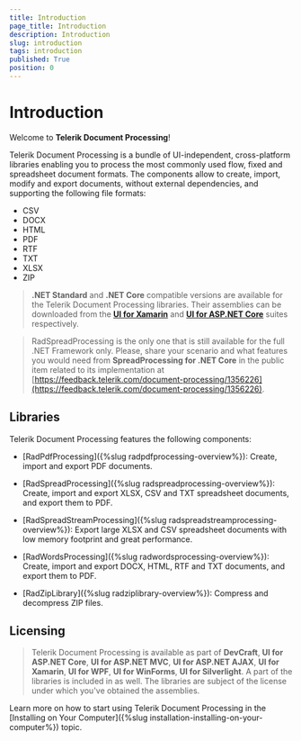 ```yaml
---
title: Introduction
page_title: Introduction
description: Introduction
slug: introduction
tags: introduction
published: True
position: 0
---
```


# Introduction

Welcome to __Telerik Document Processing__!

Telerik Document Processing is a bundle of UI-independent, cross-platform libraries enabling you to process the most commonly used flow, fixed and spreadsheet document formats. The components allow to create, import, modify and export documents, without external dependencies, and supporting the following file formats:

* CSV
* DOCX
* HTML
* PDF
* RTF
* TXT
* XLSX
* ZIP
 
>**.NET Standard** and **.NET Core** compatible versions are available for the Telerik Document Processing libraries. Their assemblies can be downloaded from the **[UI for Xamarin](https://www.telerik.com/xamarin-ui)** and **[UI for ASP.NET Core](https://www.telerik.com/aspnet-core-ui)** suites respectively.

>RadSpreadProcessing is the only one that is still available for the full .NET Framework only. Please, share your scenario and what features you would need from **SpreadProcessing for .NET Core** in the public item related to its implementation at [https://feedback.telerik.com/document-processing/1356226](https://feedback.telerik.com/document-processing/1356226).

## Libraries

Telerik Document Processing features the following components:

* [RadPdfProcessing]({%slug radpdfprocessing-overview%}): Create, import and export PDF documents.

* [RadSpreadProcessing]({%slug radspreadprocessing-overview%}): Create, import and export XLSX, CSV and TXT spreadsheet documents, and export them to PDF.

* [RadSpreadStreamProcessing]({%slug radspreadstreamprocessing-overview%}): Export large XLSX and CSV spreadsheet documents with low memory footprint and great performance.

* [RadWordsProcessing]({%slug radwordsprocessing-overview%}): Create, import and export DOCX, HTML, RTF and TXT documents, and export them to PDF.

* [RadZipLibrary]({%slug radziplibrary-overview%}): Compress and decompress ZIP files.


## Licensing

>Telerik Document Processing is available as part of **DevCraft**, **UI for ASP.NET Core**, **UI for ASP.NET MVC**, **UI for ASP.NET AJAX**, **UI for Xamarin**, **UI for WPF**, **UI for WinForms**, **UI for Silverlight**. A part of the libraries is included in  as well. The libraries are subject of the license under which you've obtained the assemblies.

Learn more on how to start using Telerik Document Processing in the [Installing on Your Computer]({%slug installation-installing-on-your-computer%}) topic.

